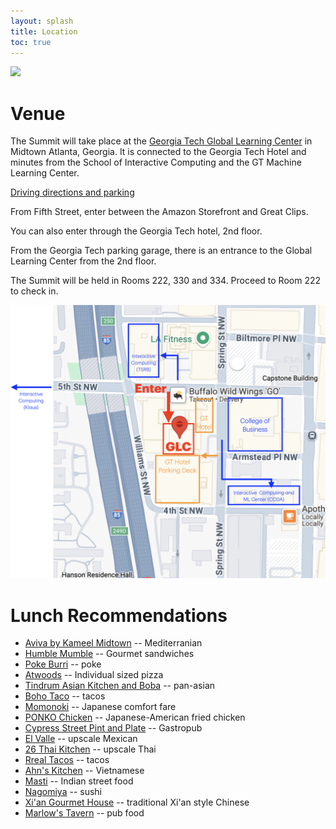 ```yaml
---
layout: splash
title: Location
toc: true
---
```


<img src="https://georgiatechaudiovisual.blob.core.windows.net/classweb/media/building/iw7mJf4XlSWK_760x302_XtmUHaxN.jpg">

<h1>Venue</h1>

The Summit will take place at the <a href="https://pe.gatech.edu/global-learning-center">Georgia Tech Global Learning Center</a> in Midtown Atlanta, Georgia. It is connected to the Georgia Tech Hotel and minutes from the School of Interactive Computing and the GT Machine Learning Center.

<a href="https://pe.gatech.edu/global-learning-center/directions">Driving directions and parking</a>

From Fifth Street, enter between the Amazon Storefront and Great Clips. 

You can also enter through the Georgia Tech hotel, 2nd floor.

From the Georgia Tech parking garage, there is an entrance to the Global Learning Center from the 2nd floor.

The Summit will be held in Rooms 222, 330 and 334. Proceed to Room 222 to check in. 

<img src="/assets/map.png">

<h1>Lunch Recommendations</h1>

<ul>
	<li><a href="https://www.avivabykameel.com/menu">Aviva by Kameel Midtown</a> -- Mediterranian</li>
	<li><a href="https://www.humblemumbleatl.com/">Humble Mumble</a> -- Gourmet sandwiches</li>
	<li><a href="https://www.pokeburri.com/">Poke Burri</a> -- poke</li>
	<li><a href="https://atwoodspizzacafe.com/">Atwoods</a> -- Individual sized pizza</li>
	<li><a href="https://georgiatech.tindrumasiankitchen.com/">Tindrum Asian Kitchen and Boba</a> -- pan-asian</li>
	<li><a href="https://www.eatboho.com/">Boho Taco</a> -- tacos</li>
	<li><a href="https://www.momonokiatl.com/">Momonoki</a> -- Japanese comfort fare</li>
	<li><a href="https://ponkochicken.com/">PONKO Chicken</a> -- Japanese-American fried chicken</li>
	<li><a href="https://cypressatl.com/">Cypress Street Pint and Plate</a> -- Gastropub</li>
	<li><a href="https://www.valleatl.com/">El Valle</a> -- upscale Mexican</li>
	<li><a href="https://26thai.com/n1/?v=84de8e2b14bb">26 Thai Kitchen</a> -- upscale Thai</li>
	<li><a href="https://rrealtacos.com/">Rreal Tacos</a> -- tacos</li>
	<li><a href="https://anhkitchenatl.com/">Ahn's Kitchen</a> -- Vietnamese</li>
	<li><a href="https://www.mastiatlanta.com/">Masti</a> -- Indian street food</li>
	<li><a href="https://www.nagomiyaatlanta.com">Nagomiya</a> -- sushi</li>
	<li><a href="https://xiangourmethouse.kwickmenu.com/index.php">Xi'an Gourmet House</a> -- traditional Xi'an style Chinese</li>
	<li><a href="https://www.marlowstavern.com/georgia/midtown">Marlow's Tavern</a> -- pub food</li>
</ul>

